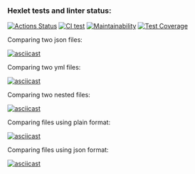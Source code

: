 ### Hexlet tests and linter status:
[![Actions Status](https://github.com/Arrcontender/python-project-lvl2/workflows/hexlet-check/badge.svg)](https://github.com/Arrcontender/python-project-lvl2/actions)
[![CI test](https://github.com/Arrcontender/python-project-lvl2/actions/workflows/main.yml/badge.svg)](https://github.com/Arrcontender/python-project-lvl2/actions/workflows/main.yml)
[![Maintainability](https://api.codeclimate.com/v1/badges/8245297654213ea4f43b/maintainability)](https://codeclimate.com/github/Arrcontender/python-project-lvl2/maintainability)
[![Test Coverage](https://api.codeclimate.com/v1/badges/8245297654213ea4f43b/test_coverage)](https://codeclimate.com/github/Arrcontender/python-project-lvl2/test_coverage)

Comparing two json files:

[![asciicast](https://asciinema.org/a/WS9DL7avP2Blb15sX0lyuvGaA.svg)](https://asciinema.org/a/WS9DL7avP2Blb15sX0lyuvGaA)

Comparing two yml files:

[![asciicast](https://asciinema.org/a/rW1jrYOEdWX0MNDrMSiwNChxm.svg)](https://asciinema.org/a/rW1jrYOEdWX0MNDrMSiwNChxm)

Comparing two nested files:

[![asciicast](https://asciinema.org/a/JnfGv8ljxEVTLN7be542a0q8c.svg)](https://asciinema.org/a/JnfGv8ljxEVTLN7be542a0q8c)

Comparing files using plain format:

[![asciicast](https://asciinema.org/a/Q64LmlnTy4uJDKtVLYS9C8xiO.svg)](https://asciinema.org/a/Q64LmlnTy4uJDKtVLYS9C8xiO)

Comparing files using json format:

[![asciicast](https://asciinema.org/a/2wMBEI4qUeJPklkrVHnj9DVsy.svg)](https://asciinema.org/a/2wMBEI4qUeJPklkrVHnj9DVsy)
